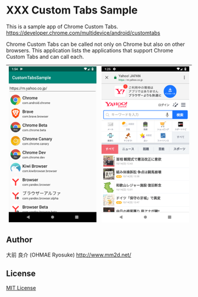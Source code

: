 # XXX Custom Tabs Sample

This is a sample app of Chrome Custom Tabs.
https://developer.chrome.com/multidevice/android/customtabs

Chrome Custom Tabs can be called not only on Chrome but also on other browsers.
This application lists the applications that support Chrome Custom Tabs and can call each.

|![](readme/screenshot1.png)|![](readme/screenshot2.png)|
|-|-|

## Author
大前 良介 (OHMAE Ryosuke)
http://www.mm2d.net/

## License
[MIT License](./LICENSE)
